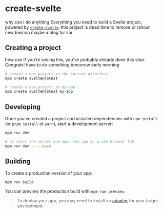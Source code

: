 # create-svelte
why can i do anything
Everything you need to build a Svelte project, powered by [`create-svelte`](https://github.com/sveltejs/kit/tree/master/packages/create-svelte).
this project is dead time to remove or rollout new besrion maybe a blog for sai
## Creating a project
how  can 
If you're seeing this, you've probably already done this step. Congrats!
have to do something tomorrow early morning
```bash
# create a new project in the current directory
npm create svelte@latest

# create a new project in my-app
npm create svelte@latest my-app
```

## Developing

Once you've created a project and installed dependencies with `npm install` (or `pnpm install` or `yarn`), start a development server:

```bash
npm run dev

# or start the server and open the app in a new browser tab
npm run dev -- --open
```

## Building

To create a production version of your app:

```bash
npm run build
```

You can preview the production build with `npm run preview`.

> To deploy your app, you may need to install an [adapter](https://kit.svelte.dev/docs/adapters) for your target environment.

